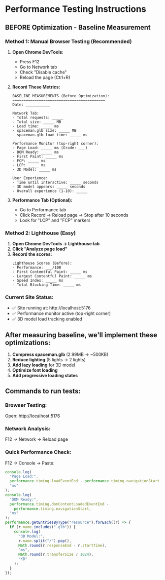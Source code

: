 # Performance Testing Instructions

## BEFORE Optimization - Baseline Measurement

### Method 1: Manual Browser Testing (Recommended)

1. **Open Chrome DevTools:**

   - Press F12
   - Go to Network tab
   - Check "Disable cache"
   - Reload the page (Ctrl+R)

2. **Record These Metrics:**

   ```
   BASELINE MEASUREMENTS (Before Optimization):
   ==========================================
   Date: ___________

   Network Tab:
   - Total requests: _____
   - Total size: _____ MB
   - Load time: _____ ms
   - spaceman.glb size: _____ MB
   - spaceman.glb load time: _____ ms

   Performance Monitor (top-right corner):
   - Page Load: _____ ms (Grade: ___)
   - DOM Ready: _____ ms
   - First Paint: _____ ms
   - FCP: _____ ms
   - LCP: _____ ms
   - 3D Model: _____ ms

   User Experience:
   - Time until interactive: _____ seconds
   - 3D model appears: _____ seconds
   - Overall experience (1-10): _____
   ```

3. **Performance Tab (Optional):**
   - Go to Performance tab
   - Click Record → Reload page → Stop after 10 seconds
   - Look for "LCP" and "FCP" markers

### Method 2: Lighthouse (Easy)

1. **Open Chrome DevTools → Lighthouse tab**
2. **Click "Analyze page load"**
3. **Record the scores:**
   ```
   Lighthouse Scores (Before):
   - Performance: ___/100
   - First Contentful Paint: _____ ms
   - Largest Contentful Paint: _____ ms
   - Speed Index: _____ ms
   - Total Blocking Time: _____ ms
   ```

### Current Site Status:

- ✅ Site running at: http://localhost:5176
- ✅ Performance monitor active (top-right corner)
- ✅ 3D model load tracking enabled

## After measuring baseline, we'll implement these optimizations:

1. **Compress spaceman.glb** (2.99MB → ~500KB)
2. **Reduce lighting** (5 lights → 2 lights)
3. **Add lazy loading** for 3D model
4. **Optimize font loading**
5. **Add progressive loading states**

## Commands to run tests:

### Browser Testing:

Open: http://localhost:5176

### Network Analysis:

F12 → Network → Reload page

### Quick Performance Check:

F12 → Console → Paste:

```javascript
console.log(
  "Page Load:",
  performance.timing.loadEventEnd - performance.timing.navigationStart,
  "ms"
);
console.log(
  "DOM Ready:",
  performance.timing.domContentLoadedEventEnd -
    performance.timing.navigationStart,
  "ms"
);
performance.getEntriesByType("resource").forEach((r) => {
  if (r.name.includes(".glb")) {
    console.log(
      "3D Model:",
      r.name.split("/").pop(),
      Math.round(r.responseEnd - r.startTime),
      "ms",
      Math.round(r.transferSize / 1024),
      "KB"
    );
  }
});
```
